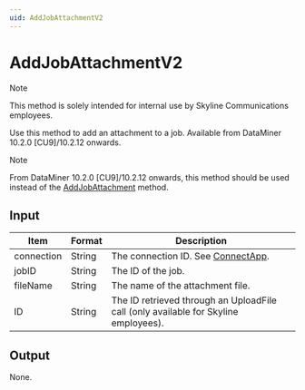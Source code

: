 ```yaml
---
uid: AddJobAttachmentV2 
---
```


# AddJobAttachmentV2

> [!NOTE]
> This method is solely intended for internal use by Skyline Communications employees.

Use this method to add an attachment to a job. Available from DataMiner 10.2.0 [CU9]/10.2.12 onwards.

> [!NOTE]
> From DataMiner 10.2.0 [CU9]/10.2.12 onwards, this method should be used instead of the [AddJobAttachment](xref:AddJobAttachment) method.

## Input

| Item       | Format | Description                                          |
|------------|--------|------------------------------------------------------|
| connection | String | The connection ID. See [ConnectApp](xref:ConnectApp). |
| jobID      | String | The ID of the job.                                   |
| fileName   | String | The name of the attachment file.                     |
| ID         | String | The ID retrieved through an UploadFile call (only available for Skyline employees). |

## Output

None.
